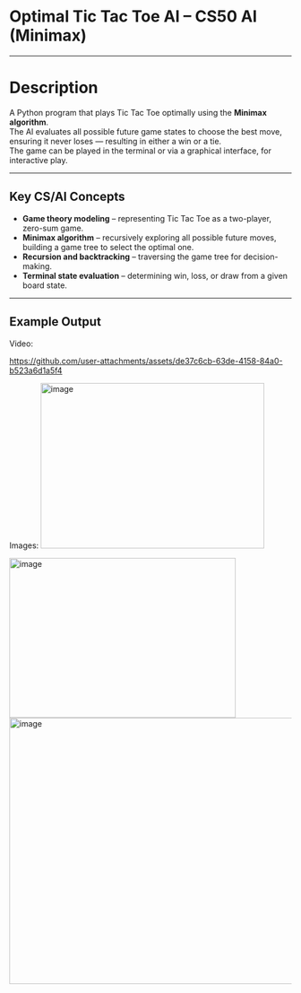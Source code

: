 
# Optimal Tic Tac Toe AI – CS50 AI (Minimax)

---

# Description  
A Python program that plays Tic Tac Toe optimally using the **Minimax algorithm**.  
The AI evaluates all possible future game states to choose the best move, ensuring it never loses — resulting in either a win or a tie.  
The game can be played in the terminal or via a graphical interface, for interactive play.

---

## **Key CS/AI Concepts**
- **Game theory modeling** – representing Tic Tac Toe as a two-player, zero-sum game.  
- **Minimax algorithm** – recursively exploring all possible future moves, building a game tree to select the optimal one.  
- **Recursion and backtracking** – traversing the game tree for decision-making.  
- **Terminal state evaluation** – determining win, loss, or draw from a given board state.  

---

## **Example Output**

Video:

https://github.com/user-attachments/assets/de37c6cb-63de-4158-84a0-b523a6d1a5f4


Images:
<img width="399" height="295" alt="image" src="https://github.com/user-attachments/assets/78ec4384-9afb-4e11-8eb0-82cd4647b92c" />

<img width="404" height="285" alt="image" src="https://github.com/user-attachments/assets/d9893b68-9b0b-41d1-9e4f-857ca4086ca2" />

<img width="641" height="475" alt="image" src="https://github.com/user-attachments/assets/4ec036dc-d070-4f58-9b2c-ec04a2e56743" />




